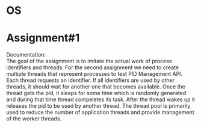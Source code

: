# OS

# Assignment#1
Documentation: <Br>
The goal of the assignment is to imitate the actual work of process identifiers and threads. For the second assignment we need to create multiple threads that represent processes to test PID Management API. Each thread requests an identifier. If all identifiers are used by other threads, it should wait for another one that becomes available. Once the thread gets the pid, it sleeps for some time which is randomly generated and during that time thread compeletes its task. After the thread wakes up it releases the pid to be used by another thread. The thread pool is primarily used to reduce the number of application threads and provide management of the worker threads.
